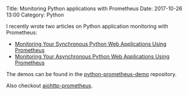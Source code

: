 Title: Monitoring Python applications with Prometheus
Date: 2017-10-26 13:00
Category: Python


I recently wrote two articles on Python application monitoring with Prometheus:

- [Monitoring Your Synchronous Python Web Applications Using Prometheus](https://blog.codeship.com/monitoring-your-synchronous-python-web-applications-using-prometheus/)
- [Monitoring Your Asynchronous Python Web Applications Using Prometheus](https://blog.codeship.com/monitoring-your-asynchronous-python-web-applications-using-prometheus/)

The demos can be found in the [python-prometheus-demo](https://github.com/amitsaha/python-prometheus-demo) repository.

Also checkout [aiohttp-prometheus](https://github.com/amitsaha/aiohttp-prometheus).
